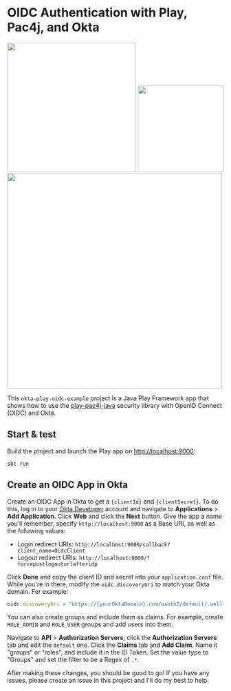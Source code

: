 # OIDC Authentication with Play, Pac4j, and Okta

<div style="vertical-align: top">
  <a href="https://www.playframework.com/assets/images/logos/play_full_color.png">
    <img src="https://www.playframework.com/assets/images/logos/play_full_color.png" width="300"></a>
  <a href="https://pac4j.github.io">
    <img src="http://www.pac4j.org/img/logo-play.png" width="200"></a>
  <a href="https://developer.okta.com/">
    <img src="https://devforum.okta.com/uploads/oktadev/original/1X/bf54a16b5fda189e4ad2706fb57cbb7a1e5b8deb.png" width="500"></a>
</div>

This `okta-play-oidc-example` project is a Java Play Framework app that shows how to use the [play-pac4j-java](https://github.com/pac4j/play-pac4j) security library with OpenID Connect (OIDC) and Okta.

## Start & test

Build the project and launch the Play app on [http://localhost:9000](http://localhost:9000):

    sbt run

## Create an OIDC App in Okta

Create an OIDC App in Okta to get a `{clientId}` and `{clientSecret}`. To do this, log in to your [Okta Developer](https://developer.okta.com/) account and navigate to **Applications** > **Add Application**. Click **Web** and click the **Next** button. Give the app a name you’ll remember, specify `http://localhost:9000` as a Base URI, as well as the following values:
 
 * Login redirect URIs: `http://localhost:9000/callback?client_name=OidcClient`
 * Logout redirect URIs: `http://localhost:9000/?forcepostlogouturlafteridp	`

Click **Done** and copy the client ID and secret into your `application.conf` file. While you're in there, modify the `oidc.discoveryUri` to match your Okta domain. For example:

```typescript
oidc.discoveryUri = "https://{yourOktaDomain}.com/oauth2/default/.well-known/openid-configuration"
```

You can also create groups and include them as claims. For example, create `ROLE_ADMIN` and `ROLE_USER` groups and add users into them.

Navigate to **API** > **Authorization Servers**, click the **Authorization Servers** tab and edit the `default` one. Click the **Claims** tab and **Add Claim**. Name it "groups" or "roles", and include it in the ID Token. Set the value type to "Groups" and set the filter to be a Regex of `.*`.

After making these changes, you should be good to go! If you have any issues, please create an issue in this project and I'll do my best to help.
